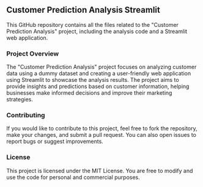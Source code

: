 ## Customer Prediction Analysis Streamlit
This GitHub repository contains all the files related to the "Customer Prediction Analysis" project, including the analysis code and a Streamlit web application.

### Project Overview
The "Customer Prediction Analysis" project focuses on analyzing customer data using a dummy dataset and creating a user-friendly web application using Streamlit to showcase the analysis results. The project aims to provide insights and predictions based on customer information, helping businesses make informed decisions and improve their marketing strategies.


### Contributing
If you would like to contribute to this project, feel free to fork the repository, make your changes, and submit a pull request. You can also open issues to report bugs or suggest improvements.

### License
This project is licensed under the MIT License. You are free to modify and use the code for personal and commercial purposes.

